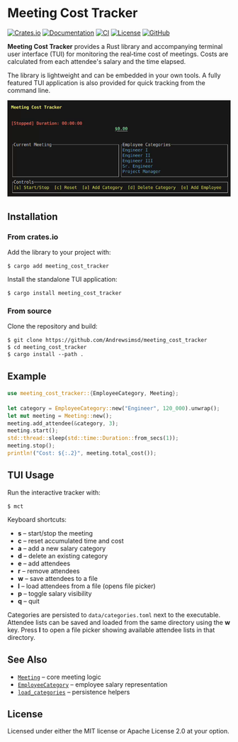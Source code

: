 # Meeting Cost Tracker
[![Crates.io](https://img.shields.io/crates/v/meeting_cost_tracker.svg)](https://crates.io/crates/meeting_cost_tracker)
[![Documentation](https://docs.rs/meeting_cost_tracker/badge.svg)](https://docs.rs/meeting_cost_tracker)
[![CI](https://github.com/Andrewsimsd/meeting_cost_tracker/actions/workflows/CI.yml/badge.svg)](https://github.com/Andrewsimsd/meeting_cost_tracker/actions)
[![License](https://img.shields.io/crates/l/meeting_cost_tracker)](LICENSE)
[![GitHub](https://img.shields.io/github/stars/Andrewsimsd/meeting_cost_tracker?style=social)](https://github.com/Andrewsimsd/meeting_cost_tracker)

**Meeting Cost Tracker** provides a Rust library and accompanying terminal user interface (TUI) for monitoring the real‑time cost of meetings. Costs are calculated from each attendee's salary and the time elapsed.

The library is lightweight and can be embedded in your own tools. A fully featured TUI application is also provided for quick tracking from the command line.

![demo](readme_resources/demo.gif)

## Installation

### From crates.io

Add the library to your project with:

```console
$ cargo add meeting_cost_tracker
```

Install the standalone TUI application:

```console
$ cargo install meeting_cost_tracker
```

### From source

Clone the repository and build:

```console
$ git clone https://github.com/Andrewsimsd/meeting_cost_tracker
$ cd meeting_cost_tracker
$ cargo install --path .
```

## Example

```rust
use meeting_cost_tracker::{EmployeeCategory, Meeting};

let category = EmployeeCategory::new("Engineer", 120_000).unwrap();
let mut meeting = Meeting::new();
meeting.add_attendee(&category, 3);
meeting.start();
std::thread::sleep(std::time::Duration::from_secs(1));
meeting.stop();
println!("Cost: ${:.2}", meeting.total_cost());
```

## TUI Usage

Run the interactive tracker with:

```console
$ mct
```

Keyboard shortcuts:

- **s** – start/stop the meeting
- **c** – reset accumulated time and cost
- **a** – add a new salary category
- **d** – delete an existing category
- **e** – add attendees
- **r** – remove attendees
- **w** – save attendees to a file
- **l** – load attendees from a file (opens file picker)
- **p** – toggle salary visibility
- **q** – quit

Categories are persisted to `data/categories.toml` next to the executable.
Attendee lists can be saved and loaded from the same directory using the **w** key.
Press **l** to open a file picker showing available attendee lists in that directory.

## See Also

- [`Meeting`](src/meeting.rs) – core meeting logic
- [`EmployeeCategory`](src/model.rs) – employee salary representation
- [`load_categories`](src/storage.rs) – persistence helpers

## License

Licensed under either the MIT license or Apache License 2.0 at your option.

